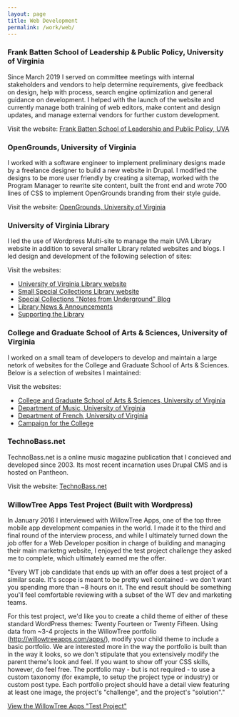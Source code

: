 ```yaml
---
layout: page
title: Web Development
permalink: /work/web/
---
```



<h3>Frank Batten School of Leadership & Public Policy, University of Virginia</h3>

Since March 2019 I served on committee meetings with internal stakeholders and vendors to help determine requirements, give feedback on design, help with process, search engine optimization and general guidance on development. I helped with the launch of the website and currently manage both training of web editors, make content and design updates, and manage external vendors for further custom development.

Visit the website: <a href="http://batten.virginia.edu">Frank Batten School of Leadership and Public Policy, UVA</a>

<h3>OpenGrounds, University of Virginia</h3>

I worked with a software engineer to implement preliminary designs made by a freelance designer to build a new website in Drupal. I modified the designs to be more user friendly by creating a sitemap, worked with the Program Manager to rewrite site content, built the front end and wrote 700 lines of CSS to implement OpenGrounds branding from their style guide.

Visit the website: <a href="http://opengrounds.virginia.edu">OpenGrounds, University of Virginia</a>


<h3>University of Virginia Library</h3>

I led the use of Wordpress Multi-site to manage the main UVA Library website in addition to several smaller Library related websites and blogs. I led design and development of the following selection of sites:

Visit the websites:

<ul><li><a href="https://library.virginia.edu">University of Virginia Library website</a></li>
	<li><a href="https://small.library.virginia.edu">Small Special Collections Library website</a></li>
	<li><a href="https://smallnotes.library.virginia.edu">Special Collections "Notes from Underground" Blog</a></li>
	<li><a href="https://news.library.virginia.edu">Library News &amp; Announcements</a></li>
	<li><a href="https://library.virginia.edu/small">Supporting the Library</a></li>
</ul>

<h3>College and Graduate School of Arts &amp; Sciences, University of Virginia</h3>

I worked on a small team of developers to develop and maintain a large netork of websites for the College and Graduate School of Arts &amp; Sciences. Below is a selection of websites I maintained:


Visit the websites:

<ul>
<li><a href="https://as.virginia.edu">College and Graduate School of Arts &amp; Sciences, University of Virginia</a></li>
<li><a href="https://www.virginia.edu/music">Department of Music, University of Virginia</a></li>
<li><a href="https://www.virginia.edu/french">Department of French, University of Virginia</a></li>
<li><a href="https://campaign.artsandsciences.virginia.edu">Campaign for the College</a></li>
</ul>

<h3>TechnoBass.net</h3>

TechnoBass.net is a online music magazine publication that I concieved and developed since 2003. Its most recent incarnation uses Drupal CMS and is hosted on Pantheon.

Visit the website: <a href="http://www.technobass.net">TechnoBass.net</a>


<h3>WillowTree Apps Test Project (Built with Wordpress)</h3>

In January 2016 I interviewed with WillowTree Apps, one of the top three mobile app development companies in the world. I made it to the third and final round of the interview process, and while I ultimately turned down the job offer for a Web Developer position in charge of building and managing their main marketng website, I enjoyed the test project challenge they asked me to complete, which ultimately earned me the offer.

"Every WT job candidate that ends up with an offer does a test project of a similar scale. It's scope is meant to be pretty well contained - we don't want you spending more than ~8 hours on it. The end result should be something you'll feel comfortable reviewing with a subset of the WT dev and marketing teams.

For this test project, we'd like you to create a child theme of either of these standard WordPress themes: Twenty Fourteen or Twenty Fifteen. Using data from ~3-4 projects in the WillowTree portfolio (http://willowtreeapps.com/apps/), modify your child theme to include a basic portfolio. We are interested more in the way the portfolio is built than in the way it looks, so we don't stipulate that you extensively modify the parent theme's look and feel. If you want to show off your CSS skills, however, do feel free. The portfolio may - but is not required - to use a custom taxonomy (for example, to setup the project type or industry) or custom post type. Each portfolio project should have a detail view featuring at least one image, the project's "challenge", and the project's "solution"."

<a href="http://www.starriefernandez.com/willowtree">View the WillowTree Apps "Test Project"</a>
